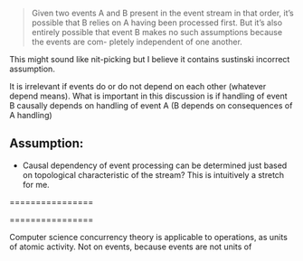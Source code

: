 >Given two events A and B present in the event stream in that order, it’s
possible that B relies on A having been processed first. But it’s also entirely
possible that event B makes no such assumptions because the events are com-
pletely independent of one another.

This might sound like nit-picking but I believe it contains sustinski incorrect assumption.

It is irrelevant if events do or do not depend on each other (whatever depend means). What is important in this discussion is if handling of event B causally depends on handling of event A (B depends on consequences of A handling)

Assumption:
- 
- Causal dependency of event processing can be determined just based on topological characteristic of the stream? 
   This is intuitively a stretch for me.

  

================

================

Computer science concurrency theory is applicable to operations, as units of atomic activity. Not on events, because events are not units of